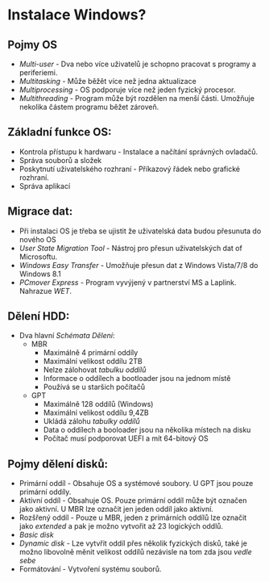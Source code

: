 # Instalace Windows?
## Pojmy OS
 * *Multi-user* - Dva nebo více uživatelů je schopno pracovat s programy a periferiemi.
 * *Multitasking* - Může běžět více než jedna aktualizace
 * *Multiprocessing* - OS podporuje více než jeden fyzický procesor.
 * *Multithreading* - Program může být rozdělen na menší části. Umožňuje nekolika částem programu běžet zároveň.

## Základní funkce OS:
 * Kontrola přístupu k hardwaru - Instalace a načítání správných ovladačů.
 * Správa souborů a složek
 * Poskytnutí uživatelského rozhraní - Příkazový řádek nebo grafické rozhraní.
 * Správa aplikací

## Migrace dat:
 * Při instalaci OS je třeba se ujistit že uživatelská data budou přesunuta do nového OS
 * *User State Migration Tool* - Nástroj pro přesun uživatelských dat of Microsoftu.
 * *Windows Easy Transfer* - Umožňuje přesun dat z Windows Vista/7/8 do Windows 8.1
 * *PCmover Express* - Program vyvýjený v partnerství MS a Laplink. Nahrazue *WET*.

## Dělení HDD:
 * Dva hlavní *Schémata Dělení*:
   * MBR
     * Maximálně 4 primární oddíly
     * Maximální velikost oddílu 2TB
     * Nelze zálohovat *tabulku oddílů*
     * Informace o oddílech a bootloader jsou na jednom místě
     * Používá se u staršich počítačů
   * GPT
     * Maximálně 128 oddílů (Windows)
     * Maximální velikost oddílu 9,4ZB
     * Ukládá zálohu *tabulky oddílů*
     * Data o oddílech a booloader jsou na několika místech na disku
     * Počítač musí podporovat UEFI a mít 64-bitový OS

## Pojmy dělení disků:
 * Primární oddíl - Obsahuje OS a systémové soubory. U GPT jsou pouze primární oddíly.
 * Aktivní oddíl - Obsahuje OS. Pouze primární oddíl může být označen jako aktivní. U MBR lze označit jen jeden oddíl jako aktivní.
 * Rozšřený oddíl - Pouze u MBR, jeden z primárních oddílů lze označit jako *extended* a pak je možno vytvořit až 23 logických oddlů.
 * *Basic disk*
 * *Dynamic disk* - Lze vytvřit oddíl přes několik fyzických disků, také je možno libovolně měnit velikost oddílů nezávisle na tom zda jsou *vedle sebe*
 * Formátování - Vytvoření systému souborů.
